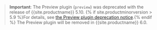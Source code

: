 > **Important**: The Preview plugin (`preview`) was deprecated with the release of {{site.productname}} 5.10. {% if site.productminorversion > 5.9 %}For details, see [the Preview plugin deprecation notice]({{site.baseurl}}/release-notes/release-notes510/#thepreviewplugin).{% endif %} The Preview plugin will be removed in {{site.productname}} 6.0.